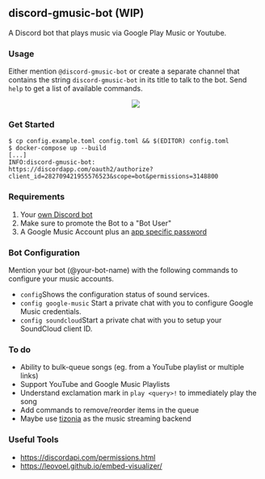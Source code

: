 ## discord-gmusic-bot (WIP)

A Discord bot that plays music via Google Play Music or Youtube.

### Usage

Either mention `@discord-gmusic-bot` or create a separate channel that
contains the string `discord-gmusic-bot` in its title to talk to the bot.
Send `help` to get a list of available commands.

<p align="center">
  <img src="https://i.imgur.com/1HFDCmY.png"/>
<p>

### Get Started

    $ cp config.example.toml config.toml && $(EDITOR) config.toml
    $ docker-compose up --build
    [...]
    INFO:discord-gmusic-bot:        https://discordapp.com/oauth2/authorize?client_id=282709421955576523&scope=bot&permissions=3148800

### Requirements

1. Your [own Discord bot](https://discordapp.com/developers/applications/me/create)
2. Make sure to promote the Bot to a "Bot User"
3. A Google Music Account plus an [app specific password](https://myaccount.google.com/apppasswords)

### Bot Configuration
Mention your bot (@your-bot-name) with the following commands to configure your music accounts.

* ```config```Shows the configuration status of sound services.
* ```config google-music``` Start a private chat with you to configure Google Music credentials.
* ```config soundcloud```Start a private chat with you to setup your SoundCloud client ID.

### To do

* Ability to bulk-queue songs (eg. from a YouTube playlist or multiple links)
* Support YouTube and Google Music Playlists
* Understand exclamation mark in `play <query>!` to immediately play the song
* Add commands to remove/reorder items in the queue
* Maybe use [tizonia](https://github.com/tizonia/tizonia-openmax-il) as the
  music streaming backend

### Useful Tools

* https://discordapi.com/permissions.html
* https://leovoel.github.io/embed-visualizer/
